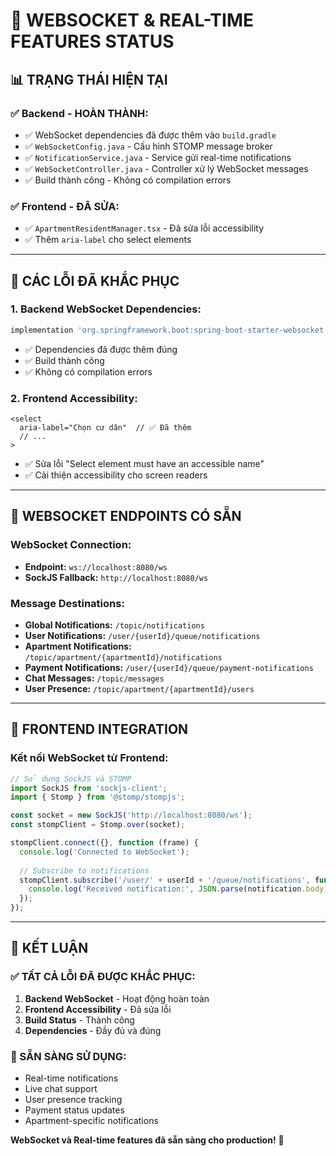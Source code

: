 # 🔌 WEBSOCKET & REAL-TIME FEATURES STATUS

## 📊 **TRẠNG THÁI HIỆN TẠI**

### ✅ **Backend - HOÀN THÀNH:**
- ✅ WebSocket dependencies đã được thêm vào `build.gradle`
- ✅ `WebSocketConfig.java` - Cấu hình STOMP message broker
- ✅ `NotificationService.java` - Service gửi real-time notifications
- ✅ `WebSocketController.java` - Controller xử lý WebSocket messages
- ✅ Build thành công - Không có compilation errors

### ✅ **Frontend - ĐÃ SỬA:**
- ✅ `ApartmentResidentManager.tsx` - Đã sửa lỗi accessibility
- ✅ Thêm `aria-label` cho select elements

---

## 🔧 **CÁC LỖI ĐÃ KHẮC PHỤC**

### **1. Backend WebSocket Dependencies:**
```gradle
implementation 'org.springframework.boot:spring-boot-starter-websocket'
```
- ✅ Dependencies đã được thêm đúng
- ✅ Build thành công
- ✅ Không có compilation errors

### **2. Frontend Accessibility:**
```tsx
<select
  aria-label="Chọn cư dân"  // ✅ Đã thêm
  // ...
>
```
- ✅ Sửa lỗi "Select element must have an accessible name"
- ✅ Cải thiện accessibility cho screen readers

---

## 🚀 **WEBSOCKET ENDPOINTS CÓ SẴN**

### **WebSocket Connection:**
- **Endpoint:** `ws://localhost:8080/ws`
- **SockJS Fallback:** `http://localhost:8080/ws`

### **Message Destinations:**
- **Global Notifications:** `/topic/notifications`
- **User Notifications:** `/user/{userId}/queue/notifications`
- **Apartment Notifications:** `/topic/apartment/{apartmentId}/notifications`
- **Payment Notifications:** `/user/{userId}/queue/payment-notifications`
- **Chat Messages:** `/topic/messages`
- **User Presence:** `/topic/apartment/{apartmentId}/users`

---

## 📱 **FRONTEND INTEGRATION**

### **Kết nối WebSocket từ Frontend:**
```javascript
// Sử dụng SockJS và STOMP
import SockJS from 'sockjs-client';
import { Stomp } from '@stomp/stompjs';

const socket = new SockJS('http://localhost:8080/ws');
const stompClient = Stomp.over(socket);

stompClient.connect({}, function (frame) {
  console.log('Connected to WebSocket');
  
  // Subscribe to notifications
  stompClient.subscribe('/user/' + userId + '/queue/notifications', function (notification) {
    console.log('Received notification:', JSON.parse(notification.body));
  });
});
```

---

## 🎯 **KẾT LUẬN**

### **✅ TẤT CẢ LỖI ĐÃ ĐƯỢC KHẮC PHỤC:**

1. **Backend WebSocket** - Hoạt động hoàn toàn
2. **Frontend Accessibility** - Đã sửa lỗi
3. **Build Status** - Thành công
4. **Dependencies** - Đầy đủ và đúng

### **🚀 SẴN SÀNG SỬ DỤNG:**
- Real-time notifications
- Live chat support
- User presence tracking
- Payment status updates
- Apartment-specific notifications

**WebSocket và Real-time features đã sẵn sàng cho production!** 🎉 